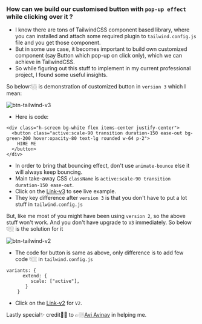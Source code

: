 ### How can we build our customised button with `pop-up effect` while clicking over it ?
- I know there are tons of TailwindCSS component based library, where you can installed and attach some required plugin to `tailwind.config.js` file and you get those component.
- But in some use case, it becomes important to build own customized component (say Button which pop-up on click only), which we can achieve in TailwindCSS. 
- So while figuring out this stuff to implement in my current professional project, I found some useful insights.

So below👇🏼 is demonstration of customized button in `version 3` which I mean:

![btn-tailwind-v3](https://user-images.githubusercontent.com/71059909/158018311-0f143684-aad6-4f33-8f97-0467c74eb590.gif)

- Here is code: 
```
<div class="h-screen bg-white flex items-center justify-center">
  <button class="active:scale-90 transition duration-150 ease-out bg-green-200 hover:opacity-80 text-lg rounded w-64 p-2">
    HIRE ME
  </button>
</div>
```
- In order to bring that bouncing effect, don't use `animate-bounce` else it will always keep bouncing.
- Main take-away CSS `className` is `active:scale-90 transition duration-150 ease-out`.
- Click on the [Link-v3](https://play.tailwindcss.com/FGJ25Z771I) to see live example.
- They key difference after `version 3` is that you don't have to put a lot stuff in `tailwind.config.js`

But, like me most of you might have been using `version 2`, so the above stuff won't work. And you don't have upgrade to `V3` immediately. So below👇🏼 is the solution for it

![btn-tailwind-v2](https://user-images.githubusercontent.com/71059909/158018904-612c9f7f-0b98-4ab7-91a3-48bd4a84756f.gif)

- The code for button is same as above, only difference is to add few code 👇🏼 in `tailwind.config.js`
```
variants: {
      extend: {
         scale: ["active"],
       }
    }
```
- Click on the [Link-v2](https://play.tailwindcss.com/nDGL9p0Efz?file=config) for `V2`.

Lastly special✨ credit🙏🏼 to 👉🏼[Avi Avinav](https://github.com/AviAvinav) in helping me.





